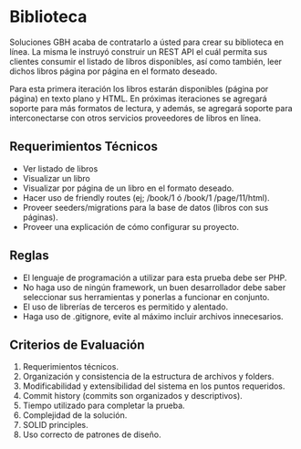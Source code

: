 # Biblioteca 

Soluciones GBH acaba de contratarlo a ústed para crear su biblioteca en línea. La misma le instruyó construir un REST API el cuál permita sus clientes consumir el listado de libros disponibles, así como también, leer dichos libros página por página en el formato deseado. 

Para esta primera iteración los libros estarán disponibles (página por página) en texto plano y HTML. En próximas iteraciones se agregará soporte para más formatos de lectura, y además, se agregará soporte para interconectarse con otros servicios proveedores de libros en línea. 

## Requerimientos Técnicos 

- Ver listado de libros
- Visualizar un libro
- Visualizar por página de un libro en el formato deseado.
- Hacer uso de friendly routes (ej; /book/1 ó /book/1 /page/11/html).
- Proveer seeders/migrations para la base de datos (libros con sus páginas).
- Proveer una explicación de cómo configurar su proyecto. 

## Reglas

- El lenguaje de programación a utilizar para esta prueba debe ser PHP.
- No haga uso de ningún framework, un buen desarrollador debe saber seleccionar sus herramientas y ponerlas a funcionar en conjunto.
- El uso de librerías de terceros es permitido y alentado.
- Haga uso de .gitignore, evite al máximo incluir archivos innecesarios. 

## Criterios de Evaluación 

1. Requerimientos técnicos.
2. Organización y consistencia de la estructura de archivos y folders.
3. Modificabilidad y extensibilidad del sistema en los puntos requeridos. 
4. Commit history (commits son organizados y descriptivos).
5. Tiempo utilizado para completar la prueba.
6. Complejidad de la solución.
7. SOLID principles.
8. Uso correcto de patrones de diseño. 

